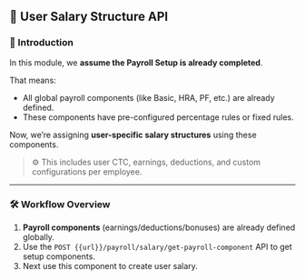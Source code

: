 ## 📘 User Salary Structure API

### 🔰 Introduction

In this module, we **assume the Payroll Setup is already completed**.

That means:

* All global payroll components (like Basic, HRA, PF, etc.) are already defined.
* These components have pre-configured percentage rules or fixed rules.

Now, we’re assigning **user-specific salary structures** using these components.

> ⚙️ This includes user CTC, earnings, deductions, and custom configurations per employee.

---

### 🛠️ Workflow Overview

1. **Payroll components** (earnings/deductions/bonuses) are already defined globally.
2. Use the `POST {{url}}/payroll/salary/get-payroll-component` API to get setup components.
3. Next use this component to create user salary.

